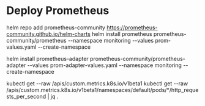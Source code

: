 # Deploy Prometheus

helm repo add prometheus-community https://prometheus-community.github.io/helm-charts 
helm install prometheus prometheus-community/prometheus --namespace monitoring --values prom-values.yaml --create-namespace

helm install prometheus-adapter prometheus-community/prometheus-adapter --values prom-adapter-values.yaml --namespace monitoring --create-namespace

kubectl get --raw /apis/custom.metrics.k8s.io/v1beta1
kubectl get --raw /apis/custom.metrics.k8s.io/v1beta1/namespaces/default/pods/*/http_requests_per_second | jq .
